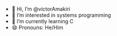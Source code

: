 - 👋 Hi, I’m @victorAmakiri
- 👀 I’m interested in systems programming
- 🌱 I’m currently learning C
- 😄 Pronouns: He/Him

<!---
victorAmakiri/victorAmakiri is a ✨ special ✨ repository because its `README.md` (this file) appears on your GitHub profile.
You can click the Preview link to take a look at your changes.
--->
